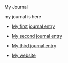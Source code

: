 My Journal

my journal is here

- [My first journal entry](entries/1.md)

- [My second journal entry](entries/2.md)

- [My third journal entry](entries/3.md)

- [My website](entries/wordpressWeb.md)
